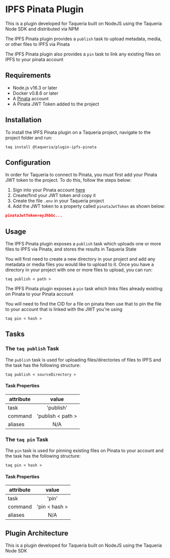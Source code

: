 # IPFS Pinata Plugin

This is a plugin developed for Taqueria built on NodeJS using the Taqueria Node SDK and distributed via NPM

The IPFS Pinata plugin provides a `publish` task to upload metadata, media, or other files to IPFS via Pinata

The IPFS Pinata plugin also provides a `pin` task to link any existing files on IPFS to your pinata account



## Requirements

- Node.js v16.3 or later
- Docker v0.8.6 or later
- A [Pinata](https://app.pinata.cloud) account
- A Pinata JWT Token added to the project

## Installation

To install the IPFS Pinata plugin on a Taqueria project, navigate to the project folder and run:
```shell
taq install @taqueria/plugin-ipfs-pinata
```

## Configuration

In order for Taqueria to connect to Pinata, you must first add your Pinata JWT token to the project. To do this, follow the steps below:

1. Sign into your Pinata account [here](https://app.pinata.cloud/signin)
2. Create/find your JWT token and copy it
3. Create the file `.env` in your Taqueria project
4. Add the JWT token to a property called `pinataJwtToken` as shown below:

```json
pinataJwtToken=eyJhbGc...
```

## Usage

The IPFS Pinata plugin exposes a `publish` task which uploads one or more files to IPFS via Pinata, and stores the results in Taqueria State

You will first need to create a new directory in your project and add any metadata or media files you would like to upload to it. Once you have a directory in your project with one or more files to upload, you can run:

```shell
taq publish < path >
```

The IPFS Pinata plugin exposes a `pin` task which links files already existing on Pinata to your Pinata account

You will need to find the CID for a file on pinata then use that to pin the file to your account that is linked with the JWT you're using

```shell
taq pin < hash >
```

## Tasks

### The `taq publish` Task

The `publish` task is used for uploading files/directories of files to IPFS and the task has the following structure:

```shell
taq publish < sourceDirectory >
```

#### Task Properties

|  attribute |  value                          | 
|------------|:-------------------------------:|
|  task      | 'publish'                       | 
|  command   | 'publish < path >               | 
|  aliases   | N/A                             |  

### The `taq pin` Task

The `pin` task is used for pinning existing files on Pinata to your account and the task has the following structure:

```shell
taq pin < hash >
```

#### Task Properties

|  attribute |  value                          | 
|------------|:-------------------------------:|
|  task      | 'pin'                           | 
|  command   | 'pin < hash >                   | 
|  aliases   | N/A                             |  


## Plugin Architecture

This is a plugin developed for Taqueria built on NodeJS using the Taqueria Node SDK
